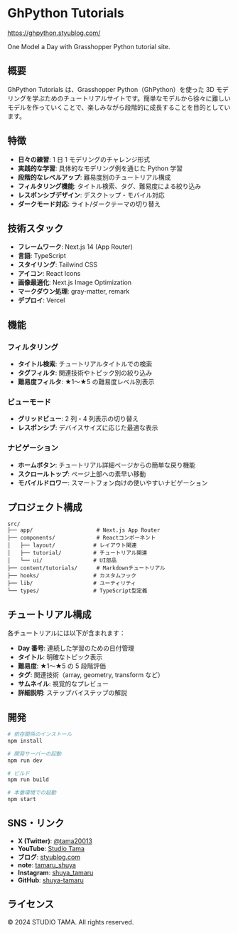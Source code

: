 # GhPython Tutorials

https://ghpython.styublog.com/

One Model a Day with Grasshopper Python tutorial site.

## 概要

GhPython Tutorials は、Grasshopper Python（GhPython）を使った 3D モデリングを学ぶためのチュートリアルサイトです。簡単なモデルから徐々に難しいモデルを作っていくことで、楽しみながら段階的に成長することを目的としています。

## 特徴

- **日々の練習**: 1 日 1 モデリングのチャレンジ形式
- **実践的な学習**: 具体的なモデリング例を通じた Python 学習
- **段階的なレベルアップ**: 難易度別のチュートリアル構成
- **フィルタリング機能**: タイトル検索、タグ、難易度による絞り込み
- **レスポンシブデザイン**: デスクトップ・モバイル対応
- **ダークモード対応**: ライト/ダークテーマの切り替え

## 技術スタック

- **フレームワーク**: Next.js 14 (App Router)
- **言語**: TypeScript
- **スタイリング**: Tailwind CSS
- **アイコン**: React Icons
- **画像最適化**: Next.js Image Optimization
- **マークダウン処理**: gray-matter, remark
- **デプロイ**: Vercel

## 機能

### フィルタリング

- **タイトル検索**: チュートリアルタイトルでの検索
- **タグフィルタ**: 関連技術やトピック別の絞り込み
- **難易度フィルタ**: ★1〜★5 の難易度レベル別表示

### ビューモード

- **グリッドビュー**: 2 列・4 列表示の切り替え
- **レスポンシブ**: デバイスサイズに応じた最適な表示

### ナビゲーション

- **ホームボタン**: チュートリアル詳細ページからの簡単な戻り機能
- **スクロールトップ**: ページ上部への素早い移動
- **モバイルドロワー**: スマートフォン向けの使いやすいナビゲーション

## プロジェクト構成

```
src/
├── app/                    # Next.js App Router
├── components/             # Reactコンポーネント
│   ├── layout/            # レイアウト関連
│   ├── tutorial/          # チュートリアル関連
│   └── ui/                # UI部品
├── content/tutorials/      # Markdownチュートリアル
├── hooks/                 # カスタムフック
├── lib/                   # ユーティリティ
└── types/                 # TypeScript型定義
```

## チュートリアル構成

各チュートリアルには以下が含まれます：

- **Day 番号**: 連続した学習のための日付管理
- **タイトル**: 明確なトピック表示
- **難易度**: ★1〜★5 の 5 段階評価
- **タグ**: 関連技術（array, geometry, transform など）
- **サムネイル**: 視覚的なプレビュー
- **詳細説明**: ステップバイステップの解説

## 開発

```bash
# 依存関係のインストール
npm install

# 開発サーバーの起動
npm run dev

# ビルド
npm run build

# 本番環境での起動
npm start
```

## SNS・リンク

- **X (Twitter)**: [@tama20013](https://x.com/tama20013)
- **YouTube**: [Studio Tama](https://www.youtube.com/@studioTama)
- **ブログ**: [styublog.com](https://www.styublog.com/)
- **note**: [tamaru_shuya](https://note.com/tamaru_shuya)
- **Instagram**: [shuya_tamaru](https://www.instagram.com/shuya_tamaru/)
- **GitHub**: [shuya-tamaru](https://github.com/shuya-tamaru)

## ライセンス

© 2024 STUDIO TAMA. All rights reserved.
